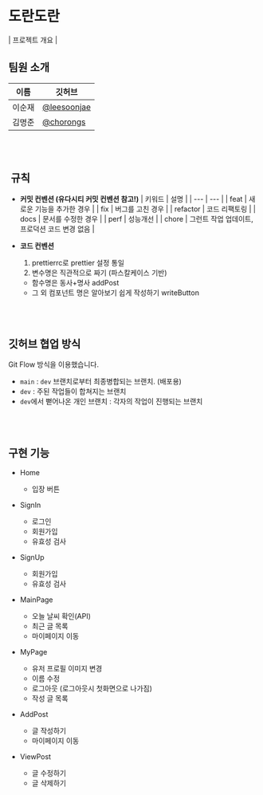# 도란도란
| 프로젝트 개요 |


##  팀원 소개

| 이름   | 깃허브                                       |
| ------ | -------------------------------------------- |
| 이순재 | [@leesoonjae](https://github.com/leesoonjae)       |
| 김명준 | [@chorongs](https://github.com/chorongs)       |

<br/>
<br/>

##  규칙

- **커밋 컨벤션 (유다시티 커밋 컨벤션 참고!)**
  | 키워드 | 설명 |
  | --- | --- |
  | feat | 새로운 기능을 추가한 경우 |
  | fix | 버그를 고친 경우 |
  | refactor | 코드 리팩토링 |
  | docs | 문서를 수정한 경우 |
  | perf | 성능개선 |
  | chore | 그런트 작업 업데이트, 프로덕션 코드 변경 없음 |

- **코드 컨벤션**
  1. prettierrc로 prettier 설정 통일
  2. 변수명은 직관적으로 짜기 (파스칼케이스 기반)
    - 함수명은 동사+명사 addPost
    - 그 외 컴포넌트 명은 알아보기 쉽게 작성하기 writeButton

<br/>
<br/>

##  깃허브 협업 방식

Git Flow 방식을 이용했습니다.

- `main` : `dev` 브랜치로부터 최종병합되는 브랜치. (배포용)
- `dev` : 주된 작업들이 합쳐지는 브랜치
- `dev`에서 뻗어나온 개인 브랜치 : 각자의 작업이 진행되는 브랜치

<br/>
<br/>

##  구현 기능

- Home
  - 입장 버튼

- SignIn
  - 로그인 
  - 회원가입
  - 유효성 검사

- SignUp
  - 회원가입
  - 유효성 검사


- MainPage
  - 오늘 날씨 확인(API)
  - 최근 글 목록
  - 마이페이지 이동

- MyPage
  - 유저 프로필 이미지 변경
  - 이름 수정
  - 로그아웃 (로그아웃시 첫화면으로 나가짐)
  - 작성 글 목록

- AddPost
  - 글 작성하기
  - 마이페이지 이동

- ViewPost
  - 글 수정하기
  - 글 삭제하기


  <br/>
  <br/>

